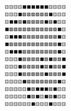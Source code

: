 🟨🟨🟨🟨⬛⬛⬛⬛⬛⬛🟨🟨🟨🟨</br>
🟨🟨🟨⬛🟩🟩🟩🟩🟩🟩⬛🟨🟨🟨</br>
🟨⬛⬛🟩⬛🟩🟩🟩🟩⬛🟩⬛🟨🟨</br>
⬛🟩🟩🟩🟩🟩🟩🟩🟩🟩🟩🟩⬛🟨</br>
🟨⬛⬛⬛🟩🟩🟩🟩🟩🟩🟩🟩⬛🟨</br>
⬛🟩🟩🟩🟩🟩🟩🟩🟩🟩🟩🟩⬛🟨</br>
🟨⬛⬛⬛🟩🟩🟩🟩🟩🟩🟩🟩⬛🟨</br>
🟨🟨🟨⬛🟩🟩🟩🟩⬛🟩⬛🟩🟩⬛</br>
🟨🟨🟨⬛🟩🟩🟩🟩⬛🟩⬛🟩🟩⬛</br>
🟨🟨🟨⬛🟩🟩🟩🟩🟩⬛🟩🟩🟩⬛</br>
🟨🟨🟨🟨⬛🟩🟩🟩🟩🟩🟩🟩⬛🟨</br>
🟨🟨🟨🟨🟨⬛🟩⬛⬛⬛🟩⬛🟨🟨</br>
🟨🟨🟨🟨🟨⬛🟩⬛🟨⬛🟩⬛🟨🟨</br>
🟨🟨🟨🟨🟨🟨⬛🟨🟨🟨⬛🟨🟨🟨</br>
